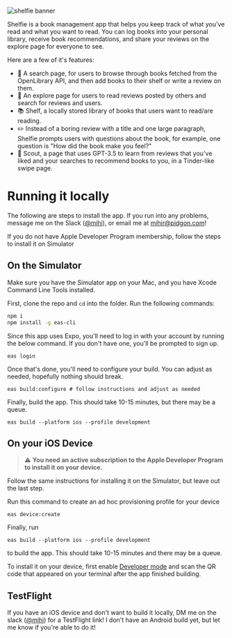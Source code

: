 
![shelfie banner](https://github.com/user-attachments/assets/ec9ac4ad-76cf-48cf-b5c9-edbab80e992a)


Shelfie is a book management app that helps you keep track of what you’ve read and what you want to read. You can log books into your personal library, receive book recommendations, and share your reviews on the explore page for everyone to see.

Here are a few of it's features:
- 🔎 A search page, for users to browse through books fetched from the OpenLibrary API, and then add books to their shelf or write a review on them.
- 🔭 An explore page for users to read reviews posted by others and search for reviews and users.
- 📚 Shelf, a locally stored library of books that users want to read/are reading.
- ✏️ Instead of a boring review with a title and one large paragraph, Shelfie prompts users with questions about the book, for example, one question is "How did the book make you feel?"
- 🔮 Scout, a page that uses GPT-3.5 to learn from reviews that you've liked and your searches to recommend books to you, in a Tinder-like swipe page.

# Running it locally
The following are steps to install the app. If you run into any problems, message me on the Slack ([@mihi](https://hackclub.slack.com/team/U05PRRU5GSJ)), or email me at mihir@pidgon.com!

If you do not have Apple Developer Program membership, follow the steps to install it on Simulator
## On the Simulator
Make sure you have the Simulator app on your Mac, and you have Xcode Command Line Tools installed.

First, clone the repo and `cd` into the folder. Run the following commands:
```bash
npm i
npm install -g eas-cli
```
Since this app uses Expo, you'll need to log in with your account by running the below command. If you don't have one, you'll be prompted to sign up.
```
eas login
```
Once that's done, you'll need to configure your build. You can adjust as needed, hopefully nothing should break. 
```
eas build:configure # follow instructions and adjust as needed
```
Finally, build the app. This should take 10-15 minutes, but there may be a queue.

```
eas build --platform ios --profile development
```

## On your iOS Device
> :warning: **You need an active subscription to the Apple Developer Program to install it on your device.**

Follow the same instructions for installing it on the Simulator, but leave out the last step.

Run this command to create an ad hoc provisioning profile for your device
```
eas device:create
```
Finally, run
```
eas build --platform ios --profile development
```
to build the app. This should take 10-15 minutes and there may be a queue.

To install it on your device, first enable [Developer mode](https://developer.apple.com/documentation/xcode/enabling-developer-mode-on-a-device) and scan the QR code that appeared on your terminal after the app finished building.

## TestFlight

If you have an iOS device and don't want to build it locally, DM me on the slack ([@mihi](https://hackclub.slack.com/team/U05PRRU5GSJ)) for a TestFlight link! I don't have an Android build yet, but let me know if you're able to do it!
